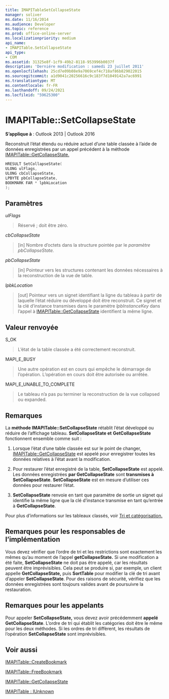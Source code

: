 ```yaml
---
title: IMAPITableSetCollapseState
manager: soliver
ms.date: 11/16/2014
ms.audience: Developer
ms.topic: reference
ms.prod: office-online-server
ms.localizationpriority: medium
api_name:
- IMAPITable.SetCollapseState
api_type:
- COM
ms.assetid: 31325e8f-1cf9-49b2-8118-953996b0037f
description: 'Derniére modification : samedi 23 juillet 2011'
ms.openlocfilehash: 25cd7e09b08e9a7069cef4c718af86b829022015
ms.sourcegitcommit: a1d9041c20256616c9c183f7d1049142a7ac6991
ms.translationtype: MT
ms.contentlocale: fr-FR
ms.lasthandoff: 09/24/2021
ms.locfileid: "59625300"
---
```

# <a name="imapitablesetcollapsestate"></a>IMAPITable::SetCollapseState

  
  
**S’applique à** : Outlook 2013 | Outlook 2016 
  
Reconstruit l’état étendu ou réduire actuel d’une table classée à l’aide de données enregistrées par un appel précédent à la méthode [IMAPITable::GetCollapseState.](imapitable-getcollapsestate.md) 
  
```cpp
HRESULT SetCollapseState(
ULONG ulFlags,
ULONG cbCollapseState,
LPBYTE pbCollapseState,
BOOKMARK FAR * lpbkLocation
);
```

## <a name="parameters"></a>Paramètres

 _ulFlags_
  
> Réservé ; doit être zéro.
    
 _cbCollapseState_
  
> [in] Nombre d’octets dans la structure pointée par le _paramètre pbCollapseState._ 
    
 _pbCollapseState_
  
> [in] Pointeur vers les structures contenant les données nécessaires à la reconstruction de la vue de table.
    
 _lpbkLocation_
  
> [out] Pointeur vers un signet identifiant la ligne du tableau à partir de laquelle l’état réduire ou développé doit être reconstruit. Ce signet et la clé d’instance transmises dans le paramètre  _lpbInstanceKey_ dans l’appel à [IMAPITable::GetCollapseState](imapitable-getcollapsestate.md) identifient la même ligne. 
    
## <a name="return-value"></a>Valeur renvoyée

S_OK 
  
> L’état de la table classée a été correctement reconstruit.
    
MAPI_E_BUSY 
  
> Une autre opération est en cours qui empêche le démarrage de l’opération. L’opération en cours doit être autorisée ou arrêtée.
    
MAPI_E_UNABLE_TO_COMPLETE 
  
> Le tableau n’a pas pu terminer la reconstruction de la vue collapsed ou expanded.
    
## <a name="remarks"></a>Remarques

La **méthode IMAPITable::SetCollapseState** rétablit l’état développé ou réduire de l’affichage tableau. **SetCollapseState et** **GetCollapseState** fonctionnent ensemble comme suit : 
  
1. Lorsque l’état d’une table classée est sur le point de changer, [IMAPITable::GetCollapseState](imapitable-getcollapsestate.md) est appelé pour enregistrer toutes les données relatives à l’état avant la modification. 
    
2. Pour restaurer l’état enregistré de la table, **SetCollapseState** est appelé. Les données enregistrées **par GetCollapseState** sont **transmises à SetCollapseState**. **SetCollapseState** est en mesure d’utiliser ces données pour restaurer l’état. 
    
3. **SetCollapseState** renvoie en tant que paramètre de sortie un signet qui identifie la même ligne que la clé d’instance transmise en tant qu’entrée à **GetCollapseState**.
    
Pour plus d’informations sur les tableaux classés, voir [Tri et catégorisation.](sorting-and-categorization.md) 
  
## <a name="notes-to-implementers"></a>Remarques pour les responsables de l’implémentation

Vous devez vérifier que l’ordre de tri et les restrictions sont exactement les mêmes qu’au moment de l’appel **getCollapseState.** Si une modification a été faite, **SetCollapseState** ne doit pas être appelé, car les résultats peuvent être imprévisibles. Cela peut se produire si, par exemple, un client appelle **GetCollapseState,** puis **SortTable** pour modifier la clé de tri avant d’appeler **SetCollapseState**. Pour des raisons de sécurité, vérifiez que les données enregistrées sont toujours valides avant de poursuivre la restauration. 
  
## <a name="notes-to-callers"></a>Remarques pour les appelants

Pour appeler **SetCollapseState,** vous devez avoir précédemment **appelé GetCollapseState**. L’ordre de tri qui établit les catégories doit être le même pour les deux méthodes. Si les ordres de tri diffèrent, les résultats de l’opération **SetCollapseState** sont imprévisibles. 
  
## <a name="see-also"></a>Voir aussi



[IMAPITable::CreateBookmark](imapitable-createbookmark.md)
  
[IMAPITable::FreeBookmark](imapitable-freebookmark.md)
  
[IMAPITable::GetCollapseState](imapitable-getcollapsestate.md)
  
[IMAPITable : IUnknown](imapitableiunknown.md)

